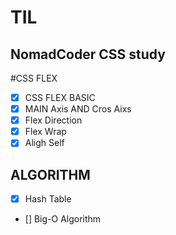 TIL
=============

NomadCoder CSS study
------

#CSS FLEX

- [x] CSS FLEX BASIC 
- [x] MAIN Axis AND Cros Aixs
- [x] Flex Direction
- [x] Flex Wrap
- [x] Aligh Self

ALGORITHM
-------

- [x] Hash Table 
- [] Big-O Algorithm

